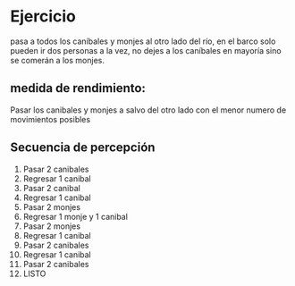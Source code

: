 # Ejercicio
pasa a todos los caníbales y monjes al otro lado del río, en el barco solo pueden ir dos personas a la vez, no dejes a los caníbales en mayoría sino se comerán a los monjes.
## medida de rendimiento:
Pasar los canibales y monjes a salvo del otro lado con el menor numero de movimientos posibles 
## Secuencia de percepción
1. Pasar 2 canibales
2. Regresar 1 canibal
3.  Pasar 2 canibal
4. Regresar 1 canibal
5. Pasar 2 monjes
6. Regresar 1 monje y 1 canibal
7. Pasar 2 monjes
8. Regresar 1 canibal
9. Pasar 2 canibales
10. Regresar 1 canibal
11. Pasar 2 canibales
12. LISTO
